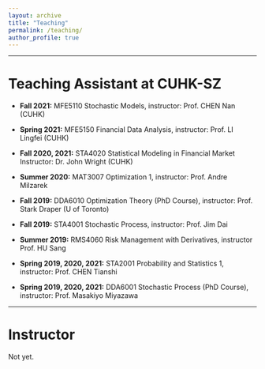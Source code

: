 ```yaml
---
layout: archive
title: "Teaching"
permalink: /teaching/
author_profile: true
---
```


- - -

Teaching Assistant at CUHK-SZ
=======================================

+ **Fall 2021:** MFE5110 Stochastic Models, instructor: Prof. CHEN Nan (CUHK)

+ **Spring 2021:** MFE5150 Financial Data Analysis, instructor: Prof. LI Lingfei (CUHK)

+ **Fall 2020, 2021:** STA4020 Statistical Modeling in Financial Market Instructor: Dr. John Wright (CUHK)

+ **Summer 2020:** MAT3007 Optimization 1, instructor: Prof. Andre Milzarek

+ **Fall 2019:** DDA6010 Optimization Theory (PhD Course), instructor: Prof. Stark Draper (U of Toronto)

+ **Fall 2019:** STA4001 Stochastic Process, instructor: Prof. Jim Dai

+ **Summer 2019:** RMS4060 Risk Management with Derivatives, instructor Prof. HU Sang

+ **Spring 2019, 2020, 2021:** STA2001 Probability and Statistics 1, instructor: Prof. CHEN Tianshi

+ **Spring 2019, 2020, 2021:** DDA6001 Stochastic Process (PhD Course), instructor: Prof. Masakiyo Miyazawa


- - -

Instructor
==============

Not yet.